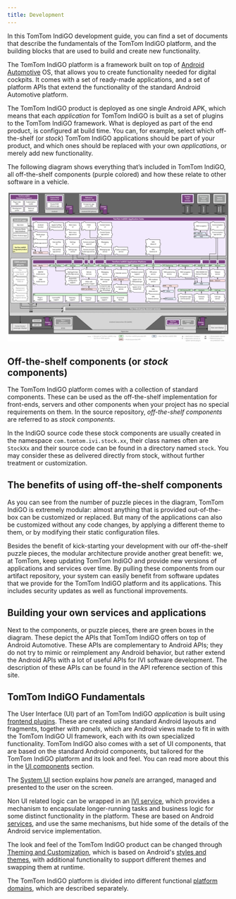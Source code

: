 ```yaml
---
title: Development
---
```


In this TomTom IndiGO development guide, you can find a set of documents that describe the
fundamentals of the TomTom IndiGO platform, and the building blocks that are used to build and
create new functionality.

The TomTom IndiGO platform is a framework built on top of
[Android Automotive](https://source.android.com/devices/automotive) OS, that allows you to
create functionality needed for digital cockpits. It comes with a set of ready-made applications,
and a set of platform APIs that extend the functionality of the standard Android Automotive
platform.

The TomTom IndiGO product is deployed as one single Android APK, which means that each
_application_ for TomTom IndiGO is built as a set of plugins to the TomTom IndiGO framework. What
is deployed as part of the end product, is configured at build time. You can, for example, select
which off-the-shelf (or _stock_) TomTom IndiGO applications should be part of your product, and
which ones should be replaced with your own _applications_, or merely add new functionality.

The following diagram shows everything that’s included in TomTom IndiGO, all off-the-shelf
components (purple colored) and how these relate to other software in a vehicle.

![TomTom IndiGO architecture](images/tomtom-indigo-architecture.png)

## Off-the-shelf components (or _stock_ components)

The TomTom IndiGO platform comes with a collection of standard components. These can be used as the
off-the-shelf implementation for front-ends, servers and other components when your project has no
special requirements on them. In the source repository, _off-the-shelf components_ are referred to
as _stock components_.

In the IndiGO source code these stock components are usually created in the namespace
`com.tomtom.ivi.stock.xx`, their class names often are `StockXx` and their source code can be found
in a directory named `stock`. You may consider these as delivered directly from stock, without
further treatment or customization.

## The benefits of using off-the-shelf components

As you can see from the number of puzzle pieces in the diagram, TomTom IndiGO is extremely modular:
almost anything that is provided out-of-the-box can be customized or replaced. But many of the
applications can also be customized without any code changes, by applying a different theme to
them, or by modifying their static configuration files.

Besides the benefit of kick-starting your development with our off-the-shelf puzzle pieces, the
modular architecture provide another great benefit: we, at TomTom, keep updating TomTom IndiGO and
provide new versions of applications and services over time. By pulling these components from our
artifact repository, your system can easily benefit from software updates that we provide for the
TomTom IndiGO platform and its applications. This includes security updates as well as functional
improvements.

## Building your own services and applications

Next to the components, or puzzle pieces, there are green boxes in the diagram. These depict the
APIs that TomTom IndiGO offers on top of Android Automotive. These APIs are complementary to
Android APIs; they do not try to mimic or reimplement any Android behavior, but rather extend the
Android APIs with a lot of useful APIs for IVI software development. The description of these APIs
can be found in the API reference section of this site.

## TomTom IndiGO Fundamentals

The User Interface (UI) part of an TomTom IndiGO _application_ is built using
[frontend plugins](/tomtom-indigo/documentation/development/frontend-plugins). These are created using
standard Android layouts and fragments, together with _panels_, which are Android views made to
fit in with the TomTom IndiGO UI framework, each with its own specialized functionality. TomTom
IndiGO also comes with a set of UI components, that are based on the standard Android components,
but tailored for the TomTom IndiGO platform and its look and feel. You can read more about this in
the [UI components](/tomtom-indigo/documentation/development/ui-components)
section.

The [System UI](/tomtom-indigo/documentation/development/system-ui) section explains how _panels_ are
arranged, managed and presented to the user on the screen.

Non UI related logic can be wrapped in an
[IVI service](/tomtom-indigo/documentation/development/ivi-services), which provides a mechanism to
encapsulate longer-running tasks and business logic for some distinct functionality in the
platform. These are based on Android
[services](https://developer.android.com/guide/components/services), and use the same mechanisms,
but hide some of the details of the Android service implementation.

The look and feel of the TomTom IndiGO product can be changed through
[Theming and Customization](/tomtom-indigo/documentation/development/theming-and-customization), which is
based on Android's
[styles and themes](https://developer.android.com/guide/topics/ui/look-and-feel/themes), with
additional functionality to support different themes and swapping them at runtime.

The TomTom IndiGO platform is divided into different functional
[platform domains](/tomtom-indigo/documentation/development/platform-domains/overview),
which are described separately.
